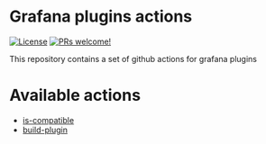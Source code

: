 # Grafana plugins actions

[![License](https://img.shields.io/github/license/grafana/plugin-workflows)](LICENSE)
[![PRs welcome!](https://img.shields.io/badge/PRs-welcome-brightgreen.svg)](#contribute)

This repository contains a set of github actions for grafana plugins

# Available actions

- [is-compatible](is-compatible/README.md)
- [build-plugin](build-plugin/README.md)
